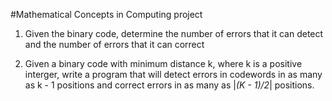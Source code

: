 #Mathematical Concepts in Computing project

1. Given the binary code, determine the number of errors that it can detect and the number of errors that it can correct

2. Given a binary code with minimum distance k, where k is a positive interger, write a program that will detect errors in codewords in as many as k - 1 positions and correct errors in as many as |_(K - 1)/2_| positions.
